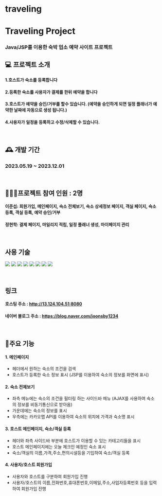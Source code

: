 # traveling
# Traveling Project
### Java/JSP를 이용한 숙박 업소 예약 사이트 프로젝트

## 💻 프로젝트 소개
#### 1.호스트가 숙소를 등록합니다
#### 2.등록한 숙소를 사용자가 결제를 한뒤 예약을 합니다
#### 3.호스트가 예약을 승인/거부를 할수 있습니다. (예약을 승인하게 되면 일정 플래너가 예약한 날짜에 자동으로 생성 됩니다.)
#### 4.사용자가 일정을 등록하고 수정/삭제할 수 있습니다.

<br>

## 🕰️ 개발 기간
### 2023.05.19 ~ 2023.12.01

<br>

## 🧑‍🤝‍🧑프로젝트 참여 인원 : 2명
#### 이준섭: 회원가입, 메인페이지, 숙소 전체보기, 숙소 상세정보 페이지, 객실 페이지, 숙소 등록, 객실 등록, 예약 승인/거부
#### 정현학: 결제 페이지, 마일리지 적립, 일정 플래너 생성, 마이페이지 관리

<br>

## 사용 기술
<img src="https://img.shields.io/badge/HTML5-E34F26?style=for-the-badge&logo=html5&logoColor=white"> <img src="https://img.shields.io/badge/CSS3-1572B6?style=for-the-badge&logo=css3&logoColor=white"> <img src="https://img.shields.io/badge/JavaScript-F7DF1E?style=for-the-badge&logo=JavaScript&logoColor=white"> <img src="https://img.shields.io/badge/jQuery-0769AD?style=for-the-badge&logo=jQuery&logoColor=white"> <img src="https://img.shields.io/badge/java-007396?style=for-the-badge&logo=JAVA&logoColor=white"> <img src="https://img.shields.io/badge/MySQL-4479A1?style=for-the-badge&logo=MySQL&logoColor=white"> <img src="https://img.shields.io/badge/Apache Tomcat-F8DC75?style=for-the-badge&logo=Apache Tomcat&logoColor=white"> <img src="https://img.shields.io/badge/GitHub-181717?style=for-the-badge&logo=GitHub&logoColor=white">

<br>

## 링크
#### 호스팅 주소 : http://13.124.104.51:8080
#### 네이버 블로그 주소 : https://blog.naver.com/joonsby1234

<br>

## 📌주요 기능
#### 1. 메인페이지
- 헤더에서 원하는 숙소의 조건을 검색
- 호스트가 등록한 숙소 정보 표시 (JSP를 이용하여 숙소의 정보를 화면에 표시)
#### 2. 숙소 전체보기
- 좌측 메뉴에는 숙소의 조건을 필터링 하는 사이드바 메뉴 (AJAX를 사용하여 숙소의 정보를 비동기통신으로 받아옴)
- 가운데에는 숙소의 정보를 표시
- 우측에는 카카오맵 API를 이용하여 숙소의 위치에 가격과 숙소명 표시
#### 3. 호스트 메인페이지, 숙소/객실 등록
- 헤더와 좌측 사이드바 부분에 호스트가 이용할 수 있는 카테고리들을 표시
- 호스트 메인페이지에는 오늘 체크인 예정인 숙소 표시
- 숙소/객실의 이름,가격,주소,편의시설등을 기입하여 숙소/객실 등록
#### 4. 사용자/호스트 회원가입
- 사용자와 호스트를 구분하여 회원가입 진행
- 사용자/호스트의 이름,전화번호,휴대폰번호,이메일,주소,사업자등록번호 등을 입력하여 회원가입 진행
